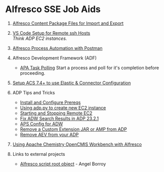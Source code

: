 # Alfresco SSE Job Aids

1. [Alfresco Content Package Files for Import and Export](https://github.com/gpreston-hyland/SSE-Job-Aids/tree/main/Alfresco%20Content%20Package%20(ACP))
1. [VS Code Setup for Remote ssh Hosts](https://github.com/gpreston-hyland/SSE-Job-Aids/tree/main/VS%20Code%20with%20Remote%20SSH)  
*Think ADP EC2 instances.*

1. [Alfresco Process Automation with Postman](https://github.com/gpreston-hyland/SSE-Job-Aids/tree/main/APA%20Postman)

1. Alfresco Development Framework (ADF)

   * [APA Task Polling](https://github.com/gpreston-hyland/pollingDemo) Start a process and poll for it's completion before proceeding.

1. [Setup ACS 7.4+ to use Elastic & Connector Configuration](./ACS-Elasticsearch-Config/)

1. ADP Tips and Tricks
   * [Install and Configure Prereqs](./ADP-Tips-Tricks/ADP-Prereqs/)
   * [Using adp.py to create new EC2 instance](./ADP-Tips-Tricks/ADP-EC2-Command-Line-Create/)
   * [Starting and Stopping Remote EC2](./ADP-Tips-Tricks/Start-Stop-Remote-EC2/)
   * [Fix ADW Search Results in ADP 23.2.1](./ADP-Tips-Tricks/ADP%2023.2.1%20and%20ADW%204.4.1/)
   * [APS Config for ADW](./ADP-Tips-Tricks/APS%20Configuration%20for%20ADW/)
   * [Remove a Custom Extension JAR or AMP from ADP](./ADP-Tips-Tricks/Undeploy%20Custom%20Extension/)
   * [Remove AEV from your ADP](./ADP-Tips-Tricks/Remove%20AEV%20from%20ADP/)
1. [Using Apache Chemistry OpenCMIS Workbench with Alfresco](./OpenCMIS/)

1. Links to external projects
   * [Alfresco script root object](https://github.com/aborroy/alfresco-script-root-object) - Angel Borroy
